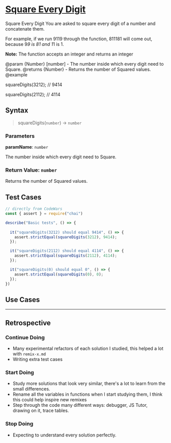 # [Square Every Digit](https://www.codewars.com/kata/546e2562b03326a88e000020/train/javascript)


Square Every Digit 
You are asked to square every digit of a number and concatenate them.

For example, if we run 9119 through the function, 811181 will come out, because 9*9 is 81 and 1*1 is 1.

**Note:** The function accepts an integer and returns an integer

 @param {Number} [number] - The number inside which every digit need to Square.
 @returns {Number} - Returns the number of Squared values.
 @example
 
 squareDigits(3212); //  9414
 
 squareDigits(2112); //  4114


## Syntax

> squareDigits(`number`) -> `number`

### Parameters

**paramName**: `number`

The number inside which every digit need to Square.

### Return Value: `number`

Returns the number of Squared values.

## Test Cases

```js
// directly from CodeWars
const { assert } = require("chai")

describe("Basic tests", () => {
  
  it("squareDigits(3212) should equal 9414", () => {
    assert.strictEqual(squareDigits(3212), 9414);
  });

  it("squareDigits(2112) should equal 4114", () => {
    assert.strictEqual(squareDigits(2112), 4114);
  });

  it("squareDigits(0) should equal 0", () => {
    assert.strictEqual(squareDigits(0), 0);
  });
})
```

## Use Cases

<!--
  write a minimum of 2 use cases to show this functions behavior.

  try to find interesting _edge cases_, it's good for you ;)
  an edge case is when a function behaves different than you'd expect.
  This will help you and others better understand the function.

  https://www.geeksforgeeks.org/dont-forget-edge-cases/
-->

---

## Retrospective

<!--
  write any notes to help you review this exercise later, and to help others' study it.

  this might include:

  - good ideas to use later in your own code
  - less good ideas to avoid in your own code
  - new vocabulary you learned
  - the most important thing(s) you learned
  - something that you still don't understand but want to keep studying
  - something that surprised you
  - tricks you will want to remember and use later
-->

### Continue Doing

- Many experimental refactors of each solution I studied, this helped a lot with
  `remix-x.md`
- Writing extra test cases

### Start Doing

- Study more solutions that look very similar, there's a lot to learn from the
  small differences.
- Rename all the variables in functions when I start studying them, I think this
  could help inspire new remixes
- Step through the code many different ways: debugger, JS Tutor, drawing on it,
  trace tables.

### Stop Doing
- Expecting to understand every solution perfectly.
